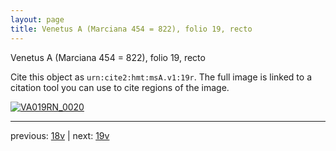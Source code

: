 ```yaml
---
layout: page
title: Venetus A (Marciana 454 = 822), folio 19, recto
---
```


Venetus A (Marciana 454 = 822), folio 19, recto

Cite this object as `urn:cite2:hmt:msA.v1:19r`.  The full image is linked to a citation tool you can use to cite regions of the image.

[![VA019RN_0020](http://www.homermultitext.org/iipsrv?IIIF=/project/homer/pyramidal/deepzoom/hmt/vaimg/2017a/VA019RN_0020.tif/full/800,/0/default.jpg)](http://www.homermultitext.org/ict2/?urn=urn:cite2:hmt:vaimg.2017a:VA019RN_0020) 

---

previous:  [18v](../18v/) | next: [19v](../19v/)